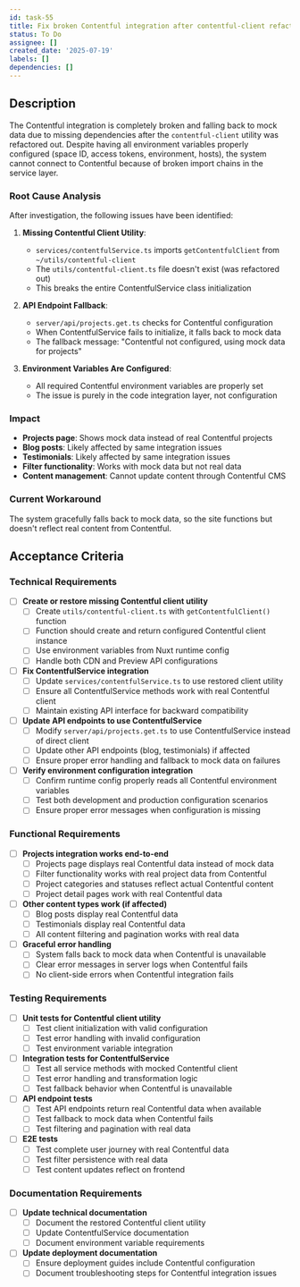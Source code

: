 ```yaml
---
id: task-55
title: Fix broken Contentful integration after contentful-client refactor
status: To Do
assignee: []
created_date: '2025-07-19'
labels: []
dependencies: []
---
```


## Description

The Contentful integration is completely broken and falling back to mock data due to missing dependencies after the `contentful-client` utility was refactored out. Despite having all environment variables properly configured (space ID, access tokens, environment, hosts), the system cannot connect to Contentful because of broken import chains in the service layer.

### Root Cause Analysis

After investigation, the following issues have been identified:

1. **Missing Contentful Client Utility**: 
   - `services/contentfulService.ts` imports `getContentfulClient` from `~/utils/contentful-client`
   - The `utils/contentful-client.ts` file doesn't exist (was refactored out)
   - This breaks the entire ContentfulService class initialization

2. **API Endpoint Fallback**:
   - `server/api/projects.get.ts` checks for Contentful configuration
   - When ContentfulService fails to initialize, it falls back to mock data
   - The fallback message: "Contentful not configured, using mock data for projects"

3. **Environment Variables Are Configured**:
   - All required Contentful environment variables are properly set
   - The issue is purely in the code integration layer, not configuration

### Impact

- **Projects page**: Shows mock data instead of real Contentful projects
- **Blog posts**: Likely affected by same integration issues
- **Testimonials**: Likely affected by same integration issues
- **Filter functionality**: Works with mock data but not real data
- **Content management**: Cannot update content through Contentful CMS

### Current Workaround

The system gracefully falls back to mock data, so the site functions but doesn't reflect real content from Contentful.

## Acceptance Criteria

### Technical Requirements
- [ ] **Create or restore missing Contentful client utility**
  - [ ] Create `utils/contentful-client.ts` with `getContentfulClient()` function
  - [ ] Function should create and return configured Contentful client instance
  - [ ] Use environment variables from Nuxt runtime config
  - [ ] Handle both CDN and Preview API configurations

- [ ] **Fix ContentfulService integration**
  - [ ] Update `services/contentfulService.ts` to use restored client utility
  - [ ] Ensure all ContentfulService methods work with real Contentful client
  - [ ] Maintain existing API interface for backward compatibility

- [ ] **Update API endpoints to use ContentfulService**
  - [ ] Modify `server/api/projects.get.ts` to use ContentfulService instead of direct client
  - [ ] Update other API endpoints (blog, testimonials) if affected
  - [ ] Ensure proper error handling and fallback to mock data on failures

- [ ] **Verify environment configuration integration**
  - [ ] Confirm runtime config properly reads all Contentful environment variables
  - [ ] Test both development and production configuration scenarios
  - [ ] Ensure proper error messages when configuration is missing

### Functional Requirements
- [ ] **Projects integration works end-to-end**
  - [ ] Projects page displays real Contentful data instead of mock data
  - [ ] Filter functionality works with real project data from Contentful
  - [ ] Project categories and statuses reflect actual Contentful content
  - [ ] Project detail pages work with real Contentful data

- [ ] **Other content types work (if affected)**
  - [ ] Blog posts display real Contentful data
  - [ ] Testimonials display real Contentful data
  - [ ] All content filtering and pagination works with real data

- [ ] **Graceful error handling**
  - [ ] System falls back to mock data when Contentful is unavailable
  - [ ] Clear error messages in server logs when Contentful fails
  - [ ] No client-side errors when Contentful integration fails

### Testing Requirements
- [ ] **Unit tests for Contentful client utility**
  - [ ] Test client initialization with valid configuration
  - [ ] Test error handling with invalid configuration
  - [ ] Test environment variable integration

- [ ] **Integration tests for ContentfulService**
  - [ ] Test all service methods with mocked Contentful client
  - [ ] Test error handling and transformation logic
  - [ ] Test fallback behavior when Contentful is unavailable

- [ ] **API endpoint tests**
  - [ ] Test API endpoints return real Contentful data when available
  - [ ] Test fallback to mock data when Contentful fails
  - [ ] Test filtering and pagination with real data

- [ ] **E2E tests**
  - [ ] Test complete user journey with real Contentful data
  - [ ] Test filter persistence with real data
  - [ ] Test content updates reflect on frontend

### Documentation Requirements
- [ ] **Update technical documentation**
  - [ ] Document the restored Contentful client utility
  - [ ] Update ContentfulService documentation
  - [ ] Document environment variable requirements

- [ ] **Update deployment documentation**
  - [ ] Ensure deployment guides include Contentful configuration
  - [ ] Document troubleshooting steps for Contentful integration issues
